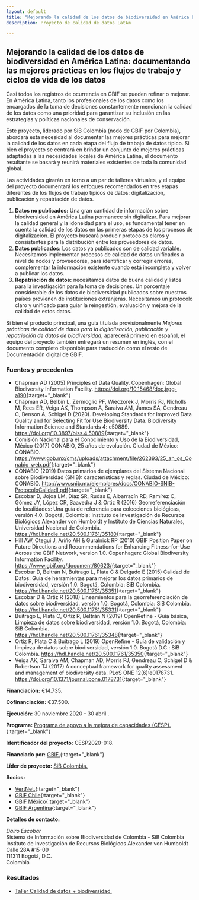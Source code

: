 ```yaml
---
layout: default
title: "Mejorando la calidad de los datos de biodiversidad en América Latina: documentando las mejores prácticas en los flujos de trabajo y ciclos de vida de los datos"
description: Proyecto de calidad de datos LatAm

---
```


## Mejorando la calidad de los datos de biodiversidad en América Latina: documentando las mejores prácticas en los flujos de trabajo y ciclos de vida de los datos

Casi todos los registros de ocurrencia en GBIF se pueden refinar o mejorar. En América Latina, tanto los profesionales de los datos como los encargados de la toma de decisiones constantemente mencionan la calidad de los datos como una prioridad para garantizar su inclusión en las estrategias y políticas nacionales de conservación.  

Este proyecto, liderado por SiB Colombia (nodo de GBIF por Colombia), abordará esta necesidad al documentar las mejores prácticas para mejorar la calidad de los datos en cada etapa del flujo de trabajo de datos típico. Si bien el proyecto se centrará en brindar un conjunto de mejores prácticas adaptadas a las necesidades locales de América Latina, el documento resultante se basará y reunirá materiales existentes de toda la comunidad global.  

Las actividades girarán en torno a un par de talleres virtuales, y el equipo del proyecto documentará los enfoques recomendados en tres etapas diferentes de los flujos de trabajo típicos de datos: digitalización, publicación y repatriación de datos.  

1.	**Datos no publicados:** Una gran cantidad de información sobre biodiversidad en América Latina permanece sin digitalizar. Para mejorar la calidad general y la idoneidad para el uso, es fundamental tener en cuenta la calidad de los datos en las primeras etapas de los procesos de digitalización. El proyecto buscará producir protocolos claros y consistentes para la distribución entre los proveedores de datos.
2.	**Datos publicados:** Los datos ya publicados son de calidad variable. Necesitamos implementar procesos de calidad de datos unificados a nivel de nodos y proveedores, para identificar y corregir errores, complementar la información existente cuando está incompleta y volver a publicar los datos.
3.	**Repatriación de datos:** necesitamos datos de buena calidad y listos para la investigación para la toma de decisiones. Un porcentaje considerable de los datos de biodiversidad publicados sobre nuestros países provienen de instituciones extranjeras. Necesitamos un protocolo claro y unificado para guiar la reingestión, evaluación y mejora de la calidad de estos datos.  

Si bien el producto principal, una guía titulada provisionalmente *Mejores prácticas de calidad de datos para la digitalización, publicación y repatriación de datos de biodiversidad*, aparecerá primero en español, el equipo del proyecto también entregará un resumen en inglés, con el documento completo disponible para traducción como el resto de Documentación digital de GBIF.  

### Fuentes y precedentes

- Chapman AD (2005) Principles of Data Quality. Copenhagen: Global Biodiversity Information Facility. <https://doi.org/10.15468/doc.jrgg-a190>{:target="_blank"}
- Chapman AD, Belbin L, Zermoglio PF, Wieczorek J, Morris PJ, Nicholls M, Rees ER, Veiga AK, Thompson A, Saraiva AM, James SA, Gendreau C, Benson A, Schigel D (2020). Developing Standards for Improved Data Quality and for Selecting Fit for Use Biodiversity Data. Biodiversity Information Science and Standards 4: e50889. <https://doi.org/10.3897/biss.4.50889>{:target="_blank"}
- Comisión Nacional para el Conocimiento y Uso de la Biodiversidad, México (2017) CONABIO, 25 años de evolución. Ciudad de México: CONABIO. <https://www.gob.mx/cms/uploads/attachment/file/262393/25_an_os_Conabio_web.pdf>{:target="_blank"}
- CONABIO (2019) Datos primarios de ejemplares del Sistema Nacional sobre Biodiversidad (SNIB): características y reglas. Ciudad de México: CONABIO. <http://www.snib.mx/ejemplares/docs/CONABIO-SNIB-ProtocoloCalidadI.pdf>{:target="_blank"}
- Escobar D, Jojoa LM, Díaz SR, Rudas E, Albarracín RD, Ramírez C, Gómez JY, López CR, Saavedra J & Ortiz R (2016) Georreferenciación de localidades: Una guía de referencia para colecciones biológicas, versión 4.0. Bogotá, Colombia: Instituto de Investigación de Recursos Biológicos Alexander von Humboldt y Instituto de Ciencias Naturales, Universidad Nacional de Colombia. <https://hdl.handle.net/20.500.11761/35180>{:target="_blank"}
- Hill AW, Otegui J, Ariño AH & Guralnick RP (2010) GBIF Position Paper on Future Directions and Recommendations for Enhancing Fitness-for-Use Across the GBIF Network, version 1.0. Copenhagen: Global Biodiversity Information Facility. <https://www.gbif.org/document/80623/>{:target="_blank"}
- Escobar D, Beltrán N, Buitrago L, Plata C & Delgado E (2015) Calidad de Datos: Guía de herramientas para mejorar los datos primarios de biodiversidad, versión 1.0. Bogotá, Colombia: SiB Colombia. <https://hdl.handle.net/20.500.11761/35351>{:target="_blank"}
- Escobar D & Ortiz R (2018) Lineamientos para la georreferenciación de datos sobre biodiversidad. versión 1.0. Bogotá, Colombia: SiB Colombia. <https://hdl.handle.net/20.500.11761/35331>{:target="_blank"}
- Buitrago L, Plata C, Ortíz R, Beltrán N (2019) OpenRefine - Guía básica, Limpieza de datos sobre biodiversidad, versión 1.0. Bogotá, Colombia: SiB Colombia. <https://hdl.handle.net/20.500.11761/35348>{:target="_blank"}
- Ortíz R, Plata C & Buitrago L (2019) OpenRefine - Guía de validación y limpieza de datos sobre biodiversidad, versión 1.0. Bogotá D.C.: SiB Colombia. <https://hdl.handle.net/20.500.11761/35350>{:target="_blank"}
- Veiga AK, Saraiva AM, Chapman AD, Morris PJ, Gendreau C, Schigel D & Robertson TJ (2017) A conceptual framework for quality assessment and management of biodiversity data. PLoS ONE 12(6):e0178731. <https://doi.org/10.1371/journal.pone.0178731>{:target="_blank"}


**Financiación:** €14.735.  


**Cofinanciación:** €37.500.  


**Ejecución:** 30 noviembre 2020 - 30 abril .  

**Programa:** [Programa de apoyo a la mejora de capacidades (CESP).](https://www.gbif.org/programme/82219){:target="_blank"}  

**Identificador del proyecto:** CESP2020-018.

**Financiado por:** [GBIF.](http://www.gbif.org/){:target="_blank"}

**Líder de proyecto:** [SiB Colombia.](https://biodiversidad.co/)

**Socios:**

* [VertNet.](http://vertnet.org/index.html){:target="_blank"}
* [GBIF Chile](https://gbifchile.mma.gob.cl/){:target="_blank"}
* [GBIF México](https://www.gob.mx/conabio){:target="_blank"}
* [GBIF Argentina](http://www.sndb.mincyt.gob.ar/){:target="_blank"}

**Detalles de contacto:**  

*Dairo Escobar*  
Sistema de Información sobre Biodiversidad de Colombia - SiB Colombia  
Instituto de Investigación de Recursos Biológicos Alexander von Humboldt  
Calle 28A #15-09  
111311 Bogotá, D.C.  
Colombia


### Resultados

- [Taller Calidad de datos + biodiversidad.](/comunidad/formacion/taller-CESP-DQ-2021)
